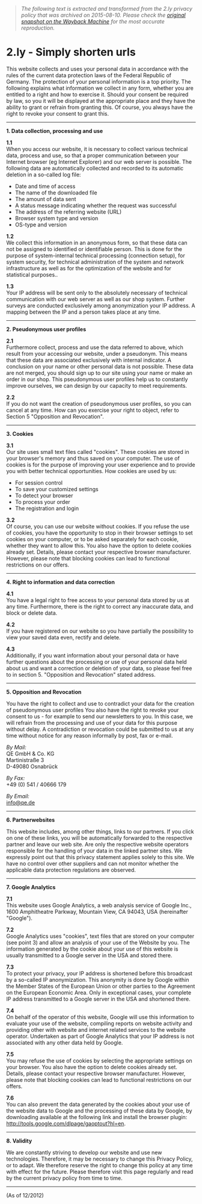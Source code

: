 > *The following text is extracted and transformed from the 2.ly privacy policy that was archived on 2015-08-10. Please check the [original snapshot on the Wayback Machine](https://web.archive.org/web/20150810211451id_/http%3A//2.ly/privacy) for the most accurate reproduction.*

# 2.ly - Simply shorten urls

This website collects and uses your personal data in accordance with the rules of the current data protection laws of the Federal Republic of Germany. The protection of your personal information is a top priority. The following explains what information we collect in any form, whether you are entitled to a right and how to exercise it. Should your consent be required by law, so you it will be displayed at the appropriate place and they have the ability to grant or refrain from granting this. Of course, you always have the right to revoke your consent to grant this. 

* * *

**1\. Data collection, processing and use**

**1.1**  
When you access our website, it is necessary to collect various technical data, process and use, so that a proper communication between your Internet browser (eg Internet Explorer) and our web server is possible. The following data are automatically collected and recorded to its automatic deletion in a so-called log file:

  * Date and time of access
  * The name of the downloaded file
  * The amount of data sent
  * A status message indicating whether the request was successful
  * The address of the referring website (URL)
  * Browser system type and version
  * OS-type and version



**1.2**  
We collect this information in an anonymous form, so that these data can not be assigned to identified or identifiable person. This is done for the purpose of system-internal technical processing (connection setup), for system security, for technical administration of the system and network infrastructure as well as for the optimization of the website and for statistical purposes..

**1.3**  
Your IP address will be sent only to the absolutely necessary of technical communication with our web server as well as our shop system. Further surveys are conducted exclusively among anonymization your IP address. A mapping between the IP and a person takes place at any time.

* * *

**2\. Pseudonymous user profiles**

**2.1**  
Furthermore collect, process and use the data referred to above, which result from your accessing our website, under a pseudonym. This means that these data are associated exclusively with internal indicator. A conclusion on your name or other personal data is not possible. These data are not merged, you should sign up to our site using your name or make an order in our shop. This pseudonymous user profiles help us to constantly improve ourselves, we can design by our capacity to meet requirements.

**2.2**  
If you do not want the creation of pseudonymous user profiles, so you can cancel at any time. How can you exercise your right to object, refer to Section 5 "Opposition and Revocation". 

* * *

**3\. Cookies**

**3.1**  
Our site uses small text files called "cookies". These cookies are stored in your browser's memory and thus saved on your computer. The use of cookies is for the purpose of improving your user experience and to provide you with better technical opportunities. How cookies are used by us:

  * For session control
  * To save your customized settings
  * To detect your browser
  * To process your order
  * The registration and login



**3.2**  
Of course, you can use our website without cookies. If you refuse the use of cookies, you have the opportunity to stop in their browser settings to set cookies on your computer, or to be asked separately for each cookie, whether they want to allow this. You also have the option to delete cookies already set. Details, please contact your respective browser manufacturer. However, please note that blocking cookies can lead to functional restrictions on our offers. 

* * *

**4\. Right to information and data correction**

**4.1**  
You have a legal right to free access to your personal data stored by us at any time. Furthermore, there is the right to correct any inaccurate data, and block or delete data.

**4.2**  
If you have registered on our website so you have partially the possibility to view your saved data even, rectify and delete.

**4.3**  
Additionally, if you want information about your personal data or have further questions about the processing or use of your personal data held about us and want a correction or deletion of your data, so please feel free to in section 5. "Opposition and Revocation" stated address. 

* * *

**5\. Opposition and Revocation**

You have the right to collect and use to contradict your data for the creation of pseudonymous user profiles You also have the right to revoke your consent to us - for example to send our newsletters to you. In this case, we will refrain from the processing and use of your data for this purpose without delay. A contradiction or revocation could be submitted to us at any time without notice for any reason informally by post, fax or e-mail.

_By Mail:_  
QE GmbH & Co. KG  
Martinistraße 3  
D-49080 Osnabrück

_By Fax:_  
+49 (0) 541 / 40666 179

_By Email:_  
info@qe.de

* * *

**6\. Partnerwebsites**

This website includes, among other things, links to our partners. If you click on one of these links, you will be automatically forwarded to the respective partner and leave our web site. Are only the respective website operators responsible for the handling of your data in the linked partner sites. We expressly point out that this privacy statement applies solely to this site. We have no control over other suppliers and can not monitor whether the applicable data protection regulations are observed. 

* * *

**7\. Google Analytics**

**7.1**  
This website uses Google Analytics, a web analysis service of Google Inc., 1600 Amphitheatre Parkway, Mountain View, CA 94043, USA (hereinafter "Google").

**7.2**  
Google Analytics uses "cookies", text files that are stored on your computer (see point 3) and allow an analysis of your use of the Website by you. The information generated by the cookie about your use of this website is usually transmitted to a Google server in the USA and stored there.

**7.3**  
To protect your privacy, your IP address is shortened before this broadcast by a so-called IP anonymization. This anonymity is done by Google within the Member States of the European Union or other parties to the Agreement on the European Economic Area. Only in exceptional cases, your complete IP address transmitted to a Google server in the USA and shortened there.

**7.4**  
On behalf of the operator of this website, Google will use this information to evaluate your use of the website, compiling reports on website activity and providing other with website and internet related services to the website operator. Undertaken as part of Google Analytics that your IP address is not associated with any other data held by Google.

**7.5**  
You may refuse the use of cookies by selecting the appropriate settings on your browser. You also have the option to delete cookies already set. Details, please contact your respective browser manufacturer. However, please note that blocking cookies can lead to functional restrictions on our offers.

**7.6**  
You can also prevent the data generated by the cookies about your use of the website data to Google and the processing of these data by Google, by downloading available at the following link and install the browser plugin: http://tools.google.com/dlpage/gaoptout?hl=en. 

* * *

**8\. Validity**

We are constantly striving to develop our website and use new technologies. Therefore, it may be necessary to change this Privacy Policy, or to adapt. We therefore reserve the right to change this policy at any time with effect for the future. Please therefore visit this page regularly and read by the current privacy policy from time to time. 

* * *

(As of 12/2012) 
